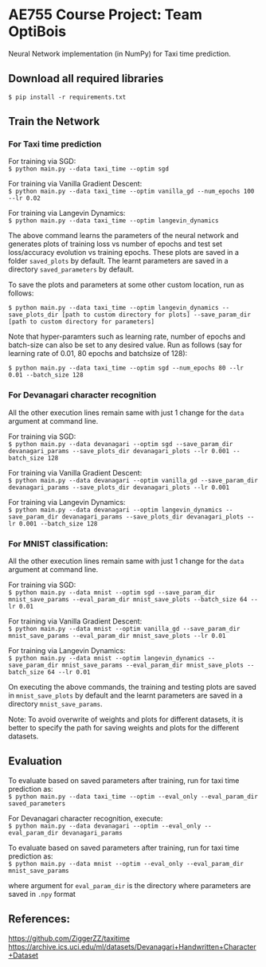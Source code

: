 # AE755 Course Project: Team OptiBois

Neural Network implementation (in NumPy) for Taxi time prediction. 

## Download all required libraries

`$ pip install -r requirements.txt`

## Train the Network

### For Taxi time prediction

For training via SGD:      
`$ python main.py --data taxi_time --optim sgd`

For training via Vanilla Gradient Descent:      
`$ python main.py --data taxi_time --optim vanilla_gd --num_epochs 100 --lr 0.02`

For training via Langevin Dynamics:      
`$ python main.py --data taxi_time --optim langevin_dynamics`

The above command learns the parameters of the neural network and generates plots of training loss vs number of epochs and test set loss/accuracy evolution vs training epochs. These plots are saved in a folder `saved_plots` by default. The learnt parameters are saved in a directory `saved_parameters` by default. 

To save the plots and parameters at some other custom location, run as follows:      

`$ python main.py --data taxi_time --optim langevin_dynamics --save_plots_dir [path to custom directory for plots] --save_param_dir [path to custom directory for parameters]`

Note that hyper-paramters such as learning rate, number of epochs and batch-size can also be set to any desired value. Run as follows (say for learning rate of 0.01, 80 epochs and batchsize of 128):     

`$ python main.py --data taxi_time --optim sgd --num_epochs 80 --lr 0.01 --batch_size 128`

### For Devanagari character recognition

All the other execution lines remain same with just 1 change for the `data` argument at command line.

For training via SGD:           
`$ python main.py --data devanagari --optim sgd --save_param_dir devanagari_params --save_plots_dir devanagari_plots --lr 0.001 --batch_size 128`

For training via Vanilla Gradient Descent:           
`$ python main.py --data devanagari --optim vanilla_gd --save_param_dir devanagari_params --save_plots_dir devanagari_plots --lr 0.001`

For training via Langevin Dynamics:            
`$ python main.py --data devanagari --optim langevin_dynamics --save_param_dir devanagari_params --save_plots_dir devanagari_plots --lr 0.001 --batch_size 128`


### For MNIST classification:

All the other execution lines remain same with just 1 change for the `data` argument at command line. 

For training via SGD:           
`$ python main.py --data mnist --optim sgd --save_param_dir mnist_save_params --eval_param_dir mnist_save_plots --batch_size 64 --lr 0.01`

For training via Vanilla Gradient Descent:            
`$ python main.py --data mnist --optim vanilla_gd --save_param_dir mnist_save_params --eval_param_dir mnist_save_plots --lr 0.01`

For training via Langevin Dynamics:           
`$ python main.py --data mnist --optim langevin_dynamics --save_param_dir mnist_save_params --eval_param_dir mnist_save_plots --batch_size 64 --lr 0.01`

On executing the above commands, the training and testing plots are saved in `mnist_save_plots` by default and the learnt parameters are saved in a directory `mnist_save_params`. 

Note: To avoid overwrite of weights and plots for different datasets, it is better to specify the path for saving weights and plots for the different datasets.

## Evaluation

To evaluate based on saved parameters after training, run for taxi time prediction as:  
`$ python main.py --data taxi_time --optim --eval_only --eval_param_dir saved_parameters`

For Devanagari character recognition, execute:  
`$ python main.py --data devanagari --optim --eval_only --eval_param_dir devanagari_params`

To evaluate based on saved parameters after training, run for taxi time prediction as:  
`$ python main.py --data mnist --optim --eval_only --eval_param_dir mnist_save_params`

where argument for `eval_param_dir` is the directory where parameters are saved in `.npy` format

## References:

https://github.com/ZiggerZZ/taxitime      
https://archive.ics.uci.edu/ml/datasets/Devanagari+Handwritten+Character+Dataset
